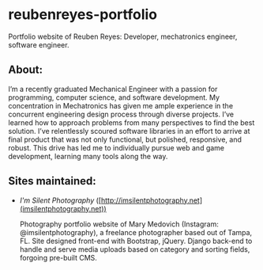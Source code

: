 # reubenreyes-portfolio
Portfolio website of Reuben Reyes: Developer, mechatronics engineer, software engineer.

## About:
I’m a recently graduated Mechanical Engineer with a passion for programming, computer science, and software development.  My concentration in Mechatronics has given me ample experience in the concurrent engineering design process through diverse projects. I’ve learned how to approach problems from many perspectives to find the best solution. I’ve relentlessly scoured software libraries in an effort to arrive at final product that was not only functional, but polished, responsive, and robust. This drive has led me to individually pursue web and game development, learning many tools along the way.

## Sites maintained:
- *I'm Silent Photography* ([http://imsilentphotography.net](imsilentphotography.net))

  Photography portfolio website of Mary Medovich (Instagram: @imsilentphotography), a freelance photographer based out of Tampa, FL. Site designed front-end with Bootstrap, jQuery. Django back-end to handle and serve media uploads based on category and sorting fields, forgoing pre-built CMS.

